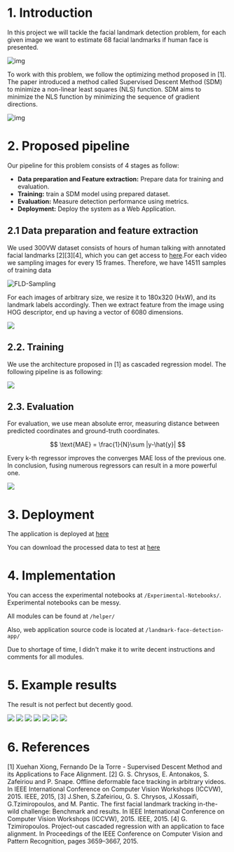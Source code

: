 # 1. Introduction

In this project we will tackle the facial landmark detection problem, for each given image we want to estimate 68 facial landmarks if human face is presented.

![img](assets/FLD-intro.png)

To work with this problem, we follow the optimizing method proposed in [1].  The paper introduced a method called Supervised Descent Method (SDM) to minimize a non-linear least squares (NLS) function. SDM aims to minimize the NLS function by minimizing the sequence of gradient directions.

![img](assets/SDM-illustration.png)

# 2. Proposed pipeline

Our pipeline for this problem consists of 4 stages as follow:

- **Data preparation and Feature extraction:** Prepare data for training and evaluation.
- **Training:**  train a SDM model using prepared dataset.
- **Evaluation:** Measure detection performance using metrics.
- **Deployment:** Deploy the system as a Web Application.

## 2.1 Data preparation and feature extraction

We used 300VW dataset consists of hours of human talking with annotated facial landmarks [2][3][4], which you can get access to [here](https://ibug.doc.ic.ac.uk/resources/300-VW/).For each video we sampling images for every 15 frames. Therefore, we have 14511 samples of training data

![FLD-Sampling](/assets/FLD-Sampling.png)

For each images of arbitrary size, we resize it to 180x320 (HxW), and its landmark labels accordingly. Then we extract feature from the image using HOG descriptor, end up having a vector of 6080 dimensions.

![](assets/FLD-process.png)

## 2.2. Training

We use the architecture proposed in [1] as cascaded regression model. The following pipeline is as following:

![](assets/FLD-Training.png)

## 2.3. Evaluation

For evaluation, we use mean absolute error, measuring distance between predicted coordinates and ground-truth coordinates.



$$
\text{MAE} = \frac{1}{N}\sum |y-\hat{y}|
$$

Every k-th regressor improves the converges MAE loss of the previous one. In conclusion, fusing numerous regressors can result in a more powerful one.

![](assets/FLD-Visualize-loss.png)



# 3. Deployment

The application is deployed at [here]( http://www.fld.patrickphat.com/)

You can download the processed data to test at [here](https://drive.google.com/drive/folders/1H9ITdtWWfZ2yZhpwkV2VLYMQ3VQe6Tg_?usp=sharing)

# 4. Implementation

You can access the experimental notebooks at `/Experimental-Notebooks/`. Experimental notebooks can be messy.

All modules can be found at `/helper/`

Also, web application source code is located at `/landmark-face-detection-app/`

Due to shortage of time, I didn't make it to write decent instructions and comments for all modules.

# 5. Example results

The result is not perfect but decently good.

![](assets/result0.jpg)
![](assets/result1.jpg)
![](assets/result2.jpg)
![](assets/result3.jpg)
![](assets/result4.jpg)
![](assets/result5.jpg)
![](assets/result6.jpg)


# 6. References 

[1] Xuehan Xiong, Fernando De la Torre - Supervised Descent Method and its Applications to Face Alignment.
[2] G. S. Chrysos, E. Antonakos, S. Zafeiriou and P. Snape. Offline deformable face tracking in arbitrary videos. In IEEE International Conference on Computer Vision Workshops (ICCVW), 2015. IEEE, 2015,
[3] J.Shen, S.Zafeiriou, G. S. Chrysos, J.Kossaifi, G.Tzimiropoulos, and M. Pantic. The first facial landmark tracking in-the-wild challenge: Benchmark and results. In IEEE International Conference on Computer Vision Workshops (ICCVW), 2015. IEEE, 2015.
[4] G. Tzimiropoulos. Project-out cascaded regression with an application to face alignment. In Proceedings of the IEEE Conference on Computer Vision and Pattern Recognition, pages 3659–3667, 2015. 
